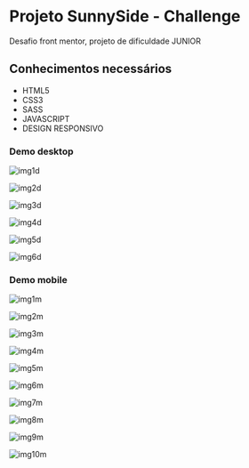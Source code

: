 # Projeto SunnySide - Challenge 

Desafio front mentor, projeto de dificuldade JUNIOR

## Conhecimentos necessários

- HTML5
- CSS3
- SASS
- JAVASCRIPT
- DESIGN RESPONSIVO 

### Demo desktop

![img1d](https://user-images.githubusercontent.com/66692202/184706341-d80d8cca-c480-4cfb-8b7a-71d482de2b11.jpeg)

![img2d](https://user-images.githubusercontent.com/66692202/184706346-c5c9719f-bfcd-403c-96e1-d78ae39db38f.jpeg)

![img3d](https://user-images.githubusercontent.com/66692202/184706349-5b86712f-eea0-4ad3-b7bd-f8e02f31af3d.jpeg)

![img4d](https://user-images.githubusercontent.com/66692202/184706353-57ac8cd8-cf80-4213-84d8-e091fae3e470.jpeg)

![img5d](https://user-images.githubusercontent.com/66692202/184706356-1b1a25f1-da08-4eb9-b4a3-713ca98a9d29.jpeg)

![img6d](https://user-images.githubusercontent.com/66692202/184706358-b1273f7b-048d-4e0f-9059-993588460079.jpeg)






### Demo mobile
![img1m](https://user-images.githubusercontent.com/66692202/184706686-91c9c2f0-e32d-495f-9c3d-7db0f0f61eef.jpeg)

![img2m](https://user-images.githubusercontent.com/66692202/184706691-c3095058-af4c-426b-be93-fabad6810462.jpeg)

![img3m](https://user-images.githubusercontent.com/66692202/184706695-059b408e-625a-429b-a28f-815b19e3bc10.jpeg)

![img4m](https://user-images.githubusercontent.com/66692202/184706697-7c92927f-5f1a-4de2-8fa0-a4732fb7cfb4.jpeg)

![img5m](https://user-images.githubusercontent.com/66692202/184706701-eecc41fc-3b72-4251-b13a-10c597d4deab.jpeg)

![img6m](https://user-images.githubusercontent.com/66692202/184706704-b013910b-e834-42cb-a05f-51cab5111cfa.jpeg)

![img7m](https://user-images.githubusercontent.com/66692202/184706707-bcb1257e-20d7-42e4-96df-990e82d074c8.jpeg)

![img8m](https://user-images.githubusercontent.com/66692202/184706710-924894ad-ee0f-44fb-bade-b3357210b8fe.jpeg)

![img9m](https://user-images.githubusercontent.com/66692202/184706712-bf9ceb81-f8ae-4dd4-8edb-a2673d094a74.jpeg)

![img10m](https://user-images.githubusercontent.com/66692202/184706728-4b3a0fcb-3ebc-4c95-bb2b-dbb5e1a7de5d.jpeg)




